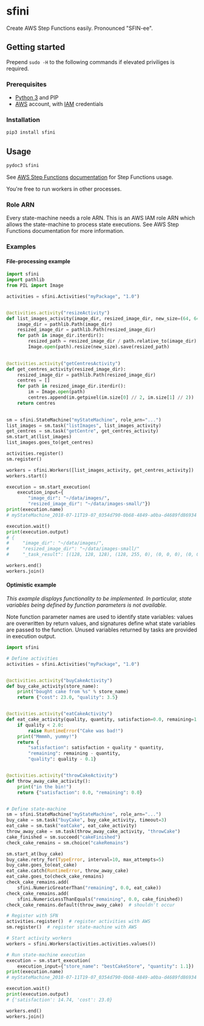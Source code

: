 # sfini
Create AWS Step Functions easily. Pronounced "SFIN-ee".

## Getting started
Prepend `sudo -H` to the following commands if elevated priviliges is
required.

### Prerequisites
* [Python 3](https://www.python.org/) and PIP
* [AWS](https://aws.amazon.com/) account, with
  [IAM](https://aws.amazon.com/iam/) credentials

### Installation
```bash
pip3 install sfini
```

## Usage
```bash
pydoc3 sfini
```

See [AWS Step Functions](https://aws.amazon.com/step-functions/)
[documentation](https://docs.aws.amazon.com/step-functions/latest/dg/welcome.html)
for Step Functions usage.

You're free to run workers in other processes.

### Role ARN
Every state-machine needs a role ARN. This is an AWS IAM role ARN which allows
the state-machine to process state executions. See AWS Step Functions
documentation for more information.

### Examples
#### File-processing example
```python
import sfini
import pathlib
from PIL import Image

activities = sfini.Activities("myPackage", "1.0")


@activities.activity("resizeActivity")
def list_images_activity(image_dir, resized_image_dir, new_size=(64, 64)):
    image_dir = pathlib.Path(image_dir)
    resized_image_dir = pathlib.Path(resized_image_dir)
    for path in image_dir.iterdir():
        resized_path = resized_image_dir / path.relative_to(image_dir)
        Image.open(path).resize(new_size).save(resized_path)
 

@activities.activity("getCentresActivity")
def get_centres_activity(resized_image_dir):
    resized_image_dir = pathlib.Path(resized_image_dir)
    centres = []
    for path in resized_image_dir.iterdir():
        im = Image.open(path)
        centres.append(im.getpixel(im.size[0] // 2, im.size[1] // 2))
    return centres
    

sm = sfini.StateMachine("myStateMachine", role_arn="...")
list_images = sm.task("listImages", list_images_activity)
get_centres = sm.task("getCentre", get_centres_activity)
sm.start_at(list_images)
list_images.goes_to(get_centres)

activities.register()
sm.register()

workers = sfini.Workers([list_images_activity, get_centres_activity])
workers.start()

execution = sm.start_execution(
    execution_input={
        "image_dir": "~/data/images/",
        "resized_image_dir": "~/data/images-small/"})
print(execution.name)
# myStateMachine_2018-07-11T19-07_0354d790-0b68-4849-a0ba-d4689fd86934

execution.wait()
print(execution.output)
# {
#     "image_dir": "~/data/images/",
#     "resized_image_dir": "~/data/images-small/"
#     "_task_result": [(128, 128, 128), (128, 255, 0), (0, 0, 0), (0, 0, 255)]}

workers.end()
workers.join()
```

#### Optimistic example
_This example displays functionality to be implemented. In particular, state
variables being defined by function parameters is not available._

Note function parameter names are used to identify state variables: values
are overwritten by return values, and signatures define what state
variables are passed to the function. Unused variables returned by
tasks are provided in execution output.

```python
import sfini

# Define activities
activities = sfini.Activities("myPackage", "1.0")


@activities.activity("buyCakeActivity")
def buy_cake_activity(store_name):
    print("bought cake from %s" % store_name)
    return {"cost": 23.0, "quality": 3.5}


@activities.activity("eatCakeActivity")
def eat_cake_activity(quality, quantity, satisfaction=0.0, remaining=1.0):
    if quality < 2.0:
        raise RuntimeError("Cake was bad!")
    print("Mmmmh, yummy!")
    return {
        "satisfaction": satisfaction + quality * quantity,
        "remaining": remaining - quantity,
        "quality": quality - 0.1}


@activities.activity("throwCakeActivity")
def throw_away_cake_activity():
    print("in the bin!")
    return {"satisfaction": 0.0, "remaining": 0.0}


# Define state-machine
sm = sfini.StateMachine("myStateMachine", role_arn="...")
buy_cake = sm.task("buyCake", buy_cake_activity, timeout=3)
eat_cake = sm.task("eatCake", eat_cake_activity)
throw_away_cake = sm.task(throw_away_cake_activity, "throwCake")
cake_finished = sm.succeed("cakeFinished")
check_cake_remains = sm.choice("cakeRemains")

sm.start_at(buy_cake)
buy_cake.retry_for(TypeError, interval=10, max_attempts=5)
buy_cake.goes_to(eat_cake)
eat_cake.catch(RuntimeError, throw_away_cake)
eat_cake.goes_to(check_cake_remains)
check_cake_remains.add(
    sfini.NumericGreaterThan("remaining", 0.0, eat_cake))
check_cake_remains.add(
    sfini.NumericLessThanEquals("remaining", 0.0, cake_finished))
check_cake_remains.default(throw_away_cake)  # shouldn't occur

# Register with SFN
activities.register()  # register activities with AWS
sm.register()  # register state-machine with AWS

# Start activity workers
workers = sfini.Workers(activities.activities.values())

# Run state-machine execution
execution = sm.start_execution(
    execution_input={"store_name": "bestCakeStore", "quantity": 1.1})
print(execution.name)
# myStateMachine_2018-07-11T19-07_0354d790-0b68-4849-a0ba-d4689fd86934

execution.wait()
print(execution.output)
# {'satisfaction': 14.74, 'cost': 23.0}

workers.end()
workers.join()
```
